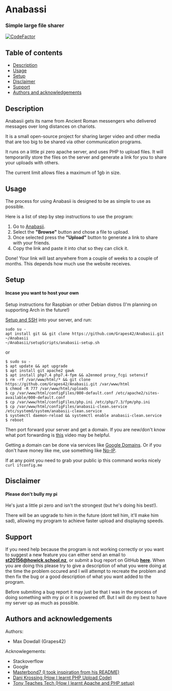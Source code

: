 # Anabassi
### Simple large file sharer
[![CodeFactor](https://www.codefactor.io/repository/github/grapes42/anabasii/badge)](https://www.codefactor.io/repository/github/grapes42/anabasii)

## Table of contents
- [Description](#description)
- [Usage](#usage)
- [Setup](#setup)
- [Disclaimer](#disclaimer)
- [Support](#support)
- [Authors and acknowledgements](#authors-and-acknowledgements)

## Description
Anabasii gets its name from Ancient Roman messengers who delivered messages over long distances on chariots.

It is a small open-source project for sharing larger video and other media that are too big to be shared via other communication programs.

It runs on a little pi zero apache server, and uses PHP to upload files. It will temporarilly store the files on the server and generate a link for you to share your uploads with others.

The current limit allows files a maximum of 1gb in size.

## Usage

The process for using Anabasii is designed to be as simple to use as possible.

Here is a list of step by step instructions to use the program:

1. Go to [Anabasii](http://anabasii.ddns.net).
2. Select the **"Browse"** button and chose a file to upload.
3. Once selected press the **"Upload"** button to generate a link to share with your friends.
4. Copy the link and paste it into chat so they can click it.

Done! Your link will last anywhere from a couple of weeks to a couple of months. This depends how much use the website receives.

## Setup

#### Incase you want to host your own

Setup instructions for Raspbian or other Debian distros (I'm planning on supporting Arch in the future!)

[Setup and SSH](https://www.tomshardware.com/reviews/raspberry-pi-headless-setup-how-to,6028.html) into your server, and run:
```
sudo su -
apt install git && git clone https://github.com/Grapes42/Anabasii.git ~/Anabasii
~/Anabasii/setupScripts/anabasii-setup.sh
```
or
```
$ sudo su -
$ apt update && apt upgrade
$ apt install git apache2 gawk
$ apt install php7.4 php7.4-fpm && a2enmod proxy_fcgi setenvif
$ rm -rf /var/www/html/* && git clone https://github.com/Grapes42/Anabasii.git /var/www/html
$ chmod -R 777 /var/www/html/uploads
$ cp /var/www/html/configFiles/000-default.conf /etc/apache2/sites-available/000-default.conf
$ cp /var/www/html/configFiles/php.ini /etc/php/7.3/fpm/php.ini
$ cp /var/www/html/configFiles/anabasii-clean.service /etc/systemd/system/anabasii-clean.service
$ systemctl daemon-reload && systemctl enable anabasii-clean.service
$ reboot
```

Then port forward your server and get a domain. If you are new/don't know what port forwarding is [this](https://www.youtube.com/watch?v=CLunOJZqmc0) video may be helpful.

Getting a domain can be done via services like [Google Domains](https://domains.google/). Or if you don't have money like me, use something like [No-IP](https://www.noip.com/).

If at any point you need to grab your public ip this command works nicely ```curl ifconfig.me```

## Disclaimer

#### Please don't bully my pi
He's just a little pi zero and isn't the strongest (but he's doing his best!).

There will be an upgrade to him in the future (dont tell him, it'll make him sad), allowing my program to achieve faster upload and displaying speeds.

## Support

If you need help because the program is not working correctly or you want to suggest a new feature you can either send an email to **st20156@howick.school.nz**, or submit a bug report on GitHub **[here](https://github.com/Grapes42/Anabasii/issues/new)**. When you are doing this please try to give a description of what you were doing at the time the problem occured and I will attempt to recreate the problem and then fix the bug or a good description of what you want added to the program.

Before submiting a bug report it may just be that I was in the process of doing something with my pi or it is powered off. But I will do my best to have my server up as much as possible.

## Authors and acknowledgements
Authors:
- Max Dowdall (Grapes42)

Acknowlegements:
- Stackoverflow
- Google
- [Masterbond7 (I took inspiration from his README)](https://github.com/Masterbond7)
- [Dani Krossing (How I learnt PHP Upload Code)](https://www.youtube.com/channel/UCzyuZJ8zZ-Lhfnz41DG5qLw)
- [Tony Teaches Tech (How I learnt Apache and PHP setup)](https://www.youtube.com/channel/UCWPJwoVXJhv0-ucr3pUs1dA)
